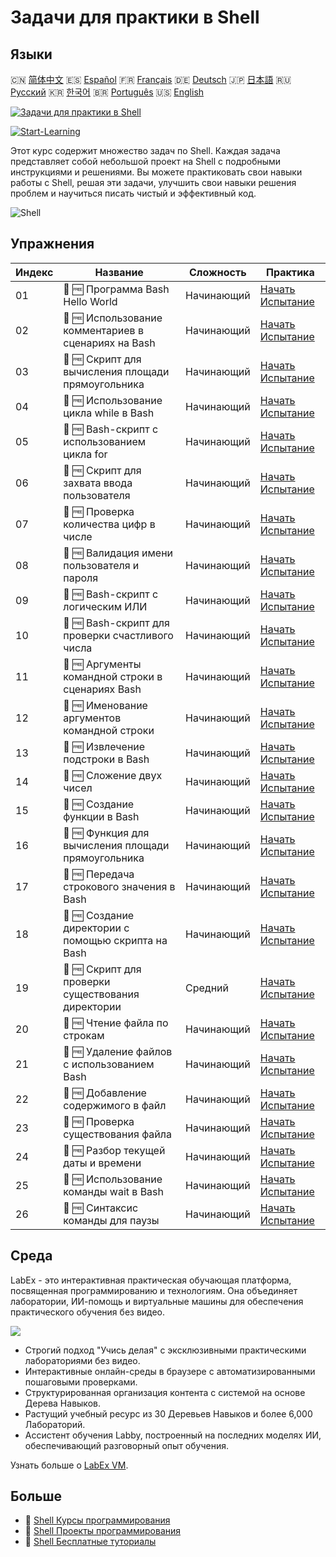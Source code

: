 # Задачи для практики в Shell

## Языки

🇨🇳 [简体中文](README_zh.md) 🇪🇸 [Español](README_es.md) 🇫🇷 [Français](README_fr.md) 🇩🇪 [Deutsch](README_de.md) 🇯🇵 [日本語](README_ja.md) 🇷🇺 [Русский](README_ru.md) 🇰🇷 [한국어](README_ko.md) 🇧🇷 [Português](README_pt.md) 🇺🇸 [English](README.md) 

[![Задачи для практики в Shell](https://cover-creator.labex.io/shell-practice-challenges.png?lang=ru)](https://labex.io/ru/courses/shell-practice-challenges)

[![Start-Learning](https://img.shields.io/badge/Start-Learning-whitesmoke?style=for-the-badge)](https://labex.io/ru/courses/shell-practice-challenges)

Этот курс содержит множество задач по Shell. Каждая задача представляет собой небольшой проект на Shell с подробными инструкциями и решениями. Вы можете практиковать свои навыки работы с Shell, решая эти задачи, улучшить свои навыки решения проблем и научиться писать чистый и эффективный код.

![Shell](https://img.shields.io/badge/Shell-whitesmoke?style=for-the-badge&logo=shell)


## Упражнения

|   Индекс | Название                                             | Сложность   | Практика                                                                                                                |
|----------|------------------------------------------------------|-------------|-------------------------------------------------------------------------------------------------------------------------|
|       01 | 🎯 🆓 Программа Bash Hello World                     | Начинающий  | <a target='_blank' href='https://labex.io/ru/labs/linux-bash-hello-world-program-387351'>Начать Испытание</a>           |
|       02 | 🎯 🆓 Использование комментариев в сценариях на Bash | Начинающий  | <a target='_blank' href='https://labex.io/ru/labs/shell-bash-scripting-comments-usage-387353'>Начать Испытание</a>      |
|       03 | 🎯 🆓 Скрипт для вычисления площади прямоугольника   | Начинающий  | <a target='_blank' href='https://labex.io/ru/labs/shell-rectangle-area-calculator-script-387354'>Начать Испытание</a>   |
|       04 | 🎯 🆓 Использование цикла while в Bash               | Начинающий  | <a target='_blank' href='https://labex.io/ru/labs/shell-using-while-loop-in-bash-387355'>Начать Испытание</a>           |
|       05 | 🎯 🆓 Bash-скрипт с использованием цикла for         | Начинающий  | <a target='_blank' href='https://labex.io/ru/labs/shell-bash-script-using-for-loop-387356'>Начать Испытание</a>         |
|       06 | 🎯 🆓 Скрипт для захвата ввода пользователя          | Начинающий  | <a target='_blank' href='https://labex.io/ru/labs/shell-capture-user-input-script-387357'>Начать Испытание</a>          |
|       07 | 🎯 🆓 Проверка количества цифр в числе               | Начинающий  | <a target='_blank' href='https://labex.io/ru/labs/shell-number-digit-checker-387358'>Начать Испытание</a>               |
|       08 | 🎯 🆓 Валидация имени пользователя и пароля          | Начинающий  | <a target='_blank' href='https://labex.io/ru/labs/shell-username-and-password-validation-387359'>Начать Испытание</a>   |
|       09 | 🎯 🆓 Bash-скрипт с логическим ИЛИ                   | Начинающий  | <a target='_blank' href='https://labex.io/ru/labs/shell-bash-script-with-or-logic-387360'>Начать Испытание</a>          |
|       10 | 🎯 🆓 Bash-скрипт для проверки счастливого числа     | Начинающий  | <a target='_blank' href='https://labex.io/ru/labs/shell-bash-script-lucky-number-checker-387361'>Начать Испытание</a>   |
|       11 | 🎯 🆓 Аргументы командной строки в сценариях Bash    | Начинающий  | <a target='_blank' href='https://labex.io/ru/labs/shell-bash-script-command-line-arguments-387363'>Начать Испытание</a> |
|       12 | 🎯 🆓 Именование аргументов командной строки         | Начинающий  | <a target='_blank' href='https://labex.io/ru/labs/shell-naming-command-line-arguments-387364'>Начать Испытание</a>      |
|       13 | 🎯 🆓 Извлечение подстроки в Bash                    | Начинающий  | <a target='_blank' href='https://labex.io/ru/labs/shell-substring-extraction-in-bash-387366'>Начать Испытание</a>       |
|       14 | 🎯 🆓 Сложение двух чисел                            | Начинающий  | <a target='_blank' href='https://labex.io/ru/labs/shell-add-two-numbers-387367'>Начать Испытание</a>                    |
|       15 | 🎯 🆓 Создание функции в Bash                        | Начинающий  | <a target='_blank' href='https://labex.io/ru/labs/shell-creating-bash-function-387368'>Начать Испытание</a>             |
|       16 | 🎯 🆓 Функция для вычисления площади прямоугольника  | Начинающий  | <a target='_blank' href='https://labex.io/ru/labs/shell-calculate-rectangle-area-function-387369'>Начать Испытание</a>  |
|       17 | 🎯 🆓 Передача строкового значения в Bash            | Начинающий  | <a target='_blank' href='https://labex.io/ru/labs/shell-passing-string-value-in-bash-387370'>Начать Испытание</a>       |
|       18 | 🎯 🆓 Создание директории с помощью скрипта на Bash  | Начинающий  | <a target='_blank' href='https://labex.io/ru/labs/shell-create-directory-with-bash-script-387371'>Начать Испытание</a>  |
|       19 | 🎯 🆓 Скрипт для проверки существования директории   | Средний     | <a target='_blank' href='https://labex.io/ru/labs/shell-check-directory-existence-script-387372'>Начать Испытание</a>   |
|       20 | 🎯 🆓 Чтение файла по строкам                        | Начинающий  | <a target='_blank' href='https://labex.io/ru/labs/shell-read-file-line-by-line-387373'>Начать Испытание</a>             |
|       21 | 🎯 🆓 Удаление файлов с использованием Bash          | Начинающий  | <a target='_blank' href='https://labex.io/ru/labs/shell-deleting-files-with-bash-387374'>Начать Испытание</a>           |
|       22 | 🎯 🆓 Добавление содержимого в файл                  | Начинающий  | <a target='_blank' href='https://labex.io/ru/labs/shell-append-content-to-file-387375'>Начать Испытание</a>             |
|       23 | 🎯 🆓 Проверка существования файла                   | Начинающий  | <a target='_blank' href='https://labex.io/ru/labs/shell-check-file-existence-387376'>Начать Испытание</a>               |
|       24 | 🎯 🆓 Разбор текущей даты и времени                  | Начинающий  | <a target='_blank' href='https://labex.io/ru/labs/shell-parse-current-date-and-time-387377'>Начать Испытание</a>        |
|       25 | 🎯 🆓 Использование команды wait в Bash              | Начинающий  | <a target='_blank' href='https://labex.io/ru/labs/shell-using-wait-command-in-bash-387378'>Начать Испытание</a>         |
|       26 | 🎯 🆓 Синтаксис команды для паузы                    | Начинающий  | <a target='_blank' href='https://labex.io/ru/labs/shell-pausing-command-syntax-387379'>Начать Испытание</a>             |

## Среда

LabEx - это интерактивная практическая обучающая платформа, посвященная программированию и технологиям. Она объединяет лаборатории, ИИ-помощь и виртуальные машины для обеспечения практического обучения без видео.

![](https://tutorial-screenshot.getvm.io/images/vm-1725247253.png)

- Строгий подход "Учись делая" с эксклюзивными практическими лабораториями без видео.
- Интерактивные онлайн-среды в браузере с автоматизированными пошаговыми проверками.
- Структурированная организация контента с системой на основе Дерева Навыков.
- Растущий учебный ресурс из 30 Деревьев Навыков и более 6,000 Лабораторий.
- Ассистент обучения Labby, построенный на последних моделях ИИ, обеспечивающий разговорный опыт обучения.

Узнать больше о [LabEx VM](https://support.labex.io/using-labex/virtual-machine).

## Больше

- 🔗 [Shell Курсы программирования](https://github.com/labex-labs/awesome-programming-courses)
- 🔗 [Shell Проекты программирования](https://github.com/labex-labs/awesome-programming-projects)
- 🔗 [Shell Бесплатные туториалы](https://github.com/labex-labs/shell-free-tutorials)

